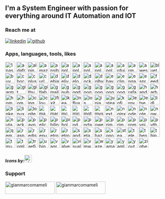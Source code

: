 <!-- markdownlint-disable MD033 -->

## I'm a System Engineer with passion for everything around IT Automation and IOT ##

### Reach me at ###

[![linkedin](https://img.shields.io/badge/LinkedIn-0077B5?style=for-the-badge&logo=linkedin&logoColor=white)](https://www.linkedin.com/in/gianmarco-mameli) [![github](https://img.shields.io/badge/GitHub-100000?style=for-the-badge&logo=github&logoColor=white)](https://github.com/gianmarco-mameli)

### Apps, languages, tools, likes ###

<p align="left">
<img height="32" width="32" src="https://cdn.simpleicons.org/1password" title="1password"/>
<img height="32" width="32" src="https://cdn.simpleicons.org/adafruit/000/fff" title="adafruit"/>
<img height="32" width="32" src="https://cdn.simpleicons.org/alpinelinux" title="alpinelinux"/>
<img height="32" width="32" src="https://cdn.simpleicons.org/amazon" title="amazon"/>
<img height="32" width="32" src="https://cdn.simpleicons.org/ansible" title="ansible"/>
<img height="32" width="32" src="https://cdn.simpleicons.org/apple/000/fff" title="apple"/>
<img height="32" width="32" src="https://cdn.simpleicons.org/applearcade/000/fff" title="applearcade"/>
<img height="32" width="32" src="https://cdn.simpleicons.org/applemusic" title="applemusic"/>
<img height="32" width="32" src="https://cdn.simpleicons.org/applepay/000/fff" title="applepay"/>
<img height="32" width="32" src="https://cdn.simpleicons.org/appletv/000/fff" title="appletv"/>
<img height="32" width="32" src="https://cdn.simpleicons.org/arduino" title="arduino"/>
<img height="32" width="32" src="https://cdn.simpleicons.org/arm" title="arm"/>
<img height="32" width="32" src="https://cdn.simpleicons.org/awesomelists" title="awesomelists"/>
<img height="32" width="32" src="https://cdn.simpleicons.org/bluetooth" title="bluetooth"/>
<img height="32" width="32" src="https://cdn.simpleicons.org/buymeacoffee" title="buymeacoffee"/>
<img height="32" width="32" src="https://cdn.simpleicons.org/chocolatey" title="chocolatey"/>
<img height="32" width="32" src="https://cdn.simpleicons.org/cplusplus" title="cplusplus"/>
<img height="32" width="32" src="https://cdn.simpleicons.org/curl" title="curl"/>
<img height="32" width="32" src="https://cdn.simpleicons.org/debian" title="debian"/>
<img height="32" width="32" src="https://cdn.simpleicons.org/deliveroo" title="deliveroo"/>
<img height="32" width="32" src="https://cdn.simpleicons.org/delonghi" title="delonghi"/>
<img height="32" width="32" src="https://cdn.simpleicons.org/docker" title="docker"/>
<img height="32" width="32" src="https://cdn.simpleicons.org/dolby/000/fff" title="dolby"/>
<img height="32" width="32" src="https://cdn.simpleicons.org/ebay" title="ebay"/>
<img height="32" width="32" src="https://cdn.simpleicons.org/eclipsemosquitto" title="eclipsemosquitto"/>
<img height="32" width="32" src="https://cdn.simpleicons.org/engadget/000/fff" title="engadget"/>
<img height="32" width="32" src="https://cdn.simpleicons.org/espressif" title="espressif"/>
<img height="32" width="32" src="https://cdn.simpleicons.org/feedly" title="feedly"/>
<img height="32" width="32" src="https://cdn.simpleicons.org/garmin/000/fff" title="garmin"/>
<img height="32" width="32" src="https://cdn.simpleicons.org/git" title="git"/>
<img height="32" width="32" src="https://cdn.simpleicons.org/github/000/fff" title="github"/>
<img height="32" width="32" src="https://cdn.simpleicons.org/gitlab" title="gitlab"/>
<img height="32" width="32" src="https://cdn.simpleicons.org/gmail" title="gmail"/>
<img height="32" width="32" src="https://cdn.simpleicons.org/gnubash" title="gnubash"/>
<img height="32" width="32" src="https://cdn.simpleicons.org/gogdotcom" title="gogdotcom"/>
<img height="32" width="32" src="https://cdn.simpleicons.org/google" title="google"/>
<img height="32" width="32" src="https://cdn.simpleicons.org/googlechrome" title="googlechrome"/>
<img height="32" width="32" src="https://cdn.simpleicons.org/googleearth" title="googleearth"/>
<img height="32" width="32" src="https://cdn.simpleicons.org/googlemaps" title="googlemaps"/>
<img height="32" width="32" src="https://cdn.simpleicons.org/grafana" title="grafana"/>
<img height="32" width="32" src="https://cdn.simpleicons.org/handm" title="handm"/>
<img height="32" width="32" src="https://cdn.simpleicons.org/harbor" title="harbor"/>
<img height="32" width="32" src="https://cdn.simpleicons.org/homeassistant" title="homeassistant"/>
<img height="32" width="32" src="https://cdn.simpleicons.org/homebridge" title="homebridge"/>
<img height="32" width="32" src="https://cdn.simpleicons.org/icinga/000/fff" title="icinga"/>
<img height="32" width="32" src="https://cdn.simpleicons.org/icloud" title="icloud"/>
<img height="32" width="32" src="https://cdn.simpleicons.org/ifixit" title="ifixit"/>
<img height="32" width="32" src="https://cdn.simpleicons.org/ikea" title="ikea"/>
<img height="32" width="32" src="https://cdn.simpleicons.org/influxdb" title="influxdb"/>
<img height="32" width="32" src="https://cdn.simpleicons.org/ios/000/fff" title="ios"/>
<img height="32" width="32" src="https://cdn.simpleicons.org/jinja" title="jinja"/>
<img height="32" width="32" src="https://cdn.simpleicons.org/justeat" title="justeat"/>
<img height="32" width="32" src="https://cdn.simpleicons.org/kofi" title="kofi"/>
<img height="32" width="32" src="https://cdn.simpleicons.org/leroymerlin" title="leroymerlin"/>
<img height="32" width="32" src="https://cdn.simpleicons.org/letsencrypt" title="letsencrypt"/>
<img height="32" width="32" src="https://cdn.simpleicons.org/lidl" title="lidl"/>
<img height="32" width="32" src="https://cdn.simpleicons.org/linkedin" title="linkedin"/>
<img height="32" width="32" src="https://cdn.simpleicons.org/linux" title="linux"/>
<img height="32" width="32" src="https://cdn.simpleicons.org/logitech" title="logitech"/>
<img height="32" width="32" src="https://cdn.simpleicons.org/macos/000/fff" title="macos"/>
<img height="32" width="32" src="https://cdn.simpleicons.org/mariadb" title="mariadb"/>
<img height="32" width="32" src="https://cdn.simpleicons.org/mcdonalds" title="mcdonalds"/>
<img height="32" width="32" src="https://cdn.simpleicons.org/microbit" title="microbit"/>
<img height="32" width="32" src="https://cdn.simpleicons.org/mqtt" title="mqtt"/>
<img height="32" width="32" src="https://cdn.simpleicons.org/mysql" title="mysql"/>
<img height="32" width="32" src="https://cdn.simpleicons.org/nextdoor" title="nextdoor"/>
<img height="32" width="32" src="https://cdn.simpleicons.org/nginx" title="nginx"/>
<img height="32" width="32" src="https://cdn.simpleicons.org/nodered" title="nodered"/>
<img height="32" width="32" src="https://cdn.simpleicons.org/notepadplusplus" title="notepadplusplus"/>
<img height="32" width="32" src="https://cdn.simpleicons.org/now/000/fff" title="now"/>
<img height="32" width="32" src="https://cdn.simpleicons.org/nutanix" title="nutanix"/>
<img height="32" width="32" src="https://cdn.simpleicons.org/packer" title="packer"/>
<img height="32" width="32" src="https://cdn.simpleicons.org/paypal" title="paypal"/>
<img height="32" width="32" src="https://cdn.simpleicons.org/pelican" title="pelican"/>
<img height="32" width="32" src="https://cdn.simpleicons.org/philipshue" title="philipshue"/>
<img height="32" width="32" src="https://cdn.simpleicons.org/pihole" title="pihole"/>
<img height="32" width="32" src="https://cdn.simpleicons.org/podman" title="podman"/>
<img height="32" width="32" src="https://cdn.simpleicons.org/portainer" title="portainer"/>
<img height="32" width="32" src="https://cdn.simpleicons.org/powershell" title="powershell"/>
<img height="32" width="32" src="https://cdn.simpleicons.org/prime" title="prime"/>
<img height="32" width="32" src="https://cdn.simpleicons.org/primevideo" title="primevideo"/>
<img height="32" width="32" src="https://cdn.simpleicons.org/prometheus" title="prometheus"/>
<img height="32" width="32" src="https://cdn.simpleicons.org/pypi" title="pypi"/>
<img height="32" width="32" src="https://cdn.simpleicons.org/python" title="python"/>
<img height="32" width="32" src="https://cdn.simpleicons.org/qemu" title="qemu"/>
<img height="32" width="32" src="https://cdn.simpleicons.org/raspberrypi" title="raspberrypi"/>
<img height="32" width="32" src="https://cdn.simpleicons.org/redis" title="redis"/>
<img height="32" width="32" src="https://cdn.simpleicons.org/republicofgamers" title="republicofgamers"/>
<img height="32" width="32" src="https://cdn.simpleicons.org/retroarch/000/fff" title="retroarch"/>
<img height="32" width="32" src="https://cdn.simpleicons.org/retropie" title="retropie"/>
<img height="32" width="32" src="https://cdn.simpleicons.org/sandisk" title="sandisk"/>
<img height="32" width="32" src="https://cdn.simpleicons.org/setapp" title="setapp"/>
<img height="32" width="32" src="https://cdn.simpleicons.org/shazam" title="shazam"/>
<img height="32" width="32" src="https://cdn.simpleicons.org/sonos/000/fff" title="sonos"/>
<img height="32" width="32" src="https://cdn.simpleicons.org/steam/000/fff" title="steam"/>
<img height="32" width="32" src="https://cdn.simpleicons.org/telegram" title="telegram"/>
<img height="32" width="32" src="https://cdn.simpleicons.org/thenorthface/000/fff" title="thenorthface"/>
<img height="32" width="32" src="https://cdn.simpleicons.org/thingiverse" title="thingiverse"/>
<img height="32" width="32" src="https://cdn.simpleicons.org/tmux" title="tmux"/>
<img height="32" width="32" src="https://cdn.simpleicons.org/toml" title="toml"/>
<img height="32" width="32" src="https://cdn.simpleicons.org/traefikproxy" title="traefikproxy"/>
<img height="32" width="32" src="https://cdn.simpleicons.org/ubiquiti" title="ubiquiti"/>
<img height="32" width="32" src="https://cdn.simpleicons.org/vagrant" title="vagrant"/>
<img height="32" width="32" src="https://cdn.simpleicons.org/valve" title="valve"/>
<img height="32" width="32" src="https://cdn.simpleicons.org/visualstudiocode" title="visualstudiocode"/>
<img height="32" width="32" src="https://cdn.simpleicons.org/vmware" title="vmware"/>
<img height="32" width="32" src="https://cdn.simpleicons.org/waze" title="waze"/>
<img height="32" width="32" src="https://cdn.simpleicons.org/yamahacorporation" title="yamahacorporation"/>
<img height="32" width="32" src="https://cdn.simpleicons.org/yaml" title="yaml"/>
<img height="32" width="32" src="https://cdn.simpleicons.org/youtube" title="youtube"/>
<img height="32" width="32" src="https://cdn.simpleicons.org/zigbee" title="zigbee"/>

<h5 align="left">Icons by:<a href="https://simpleicons.org/"><img height="24" width="24" src="https://cdn.simpleicons.org/simpleicons/000/fff" title="simpleicons"/></h5></a>

### Support ###

<p align="left"><a href="https://www.buymeacoffee.com/gianmarcomameli"><img align="center" src="https://cdn.buymeacoffee.com/buttons/v2/default-yellow.png" height="40" width="160" alt="gianmarcomameli" /></a>
<a href="https://ko-fi.com/gianmarcomameli"> <img align="center" src="https://cdn.ko-fi.com/cdn/kofi3.png?v=3" height="40" width="160" alt="gianmarcomameli" /></a></p>

